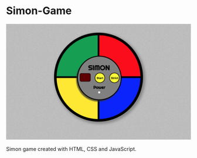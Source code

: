# Simon-Game
<p align="center">
	<img src="game.png"></img>
</p>

Simon game created with HTML, CSS and JavaScript.
